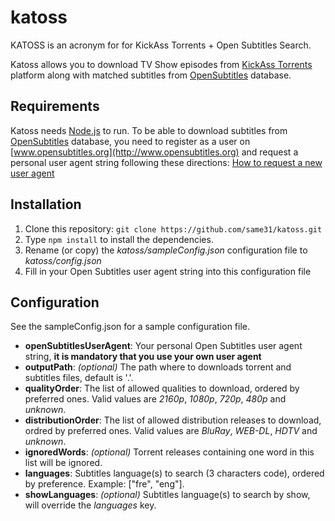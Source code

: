 katoss
======

KATOSS is an acronym for for KickAss Torrents + Open Subtitles Search.

Katoss allows you to download TV Show episodes from [KickAss Torrents](https://kat.cr) platform
along with matched subtitles from [OpenSubtitles](http://http://www.opensubtitles.org) database.


Requirements
------------

Katoss needs [Node.js](https://nodejs.org) to run.
To be able to download subtitles from [OpenSubtitles](http://www.opensubtitles.org) database,
you need to register as a user on [www.opensubtitles.org](http://www.opensubtitles.org) and request
a personal user agent string following these directions:
[How to request a new user agent](http://trac.opensubtitles.org/projects/opensubtitles/wiki/DevReadFirst)


Installation
------------

1. Clone this repository: `git clone https://github.com/same31/katoss.git`
2. Type `npm install` to install the dependencies.
3. Rename (or copy) the _katoss/sampleConfig.json_ configuration file to _katoss/config.json_
4. Fill in your Open Subtitles user agent string into this configuration file


Configuration
-------------

See the sampleConfig.json for a sample configuration file.

+ **openSubtitlesUserAgent**: Your personal Open Subtitles user agent string, **it is mandatory that you use your own user agent**
+ **outputPath**: _(optional)_ The path where to downloads torrent and subtitles files, default is '.'.
+ **qualityOrder**: The list of allowed qualities to download, ordered by preferred ones.
Valid values are _2160p_, _1080p_, _720p_, _480p_ and _unknown_.
+ **distributionOrder**: The list of allowed distribution releases to download, ordred by preferred ones.
Valid values are _BluRay_, _WEB-DL_, _HDTV_ and _unknown_.
+ **ignoredWords**: _(optional)_ Torrent releases containing one word in this list will be ignored.
+ **languages**: Subtitles language(s) to search (3 characters code), ordered by preference. Example: ["fre", "eng"].
+ **showLanguages**: _(optional)_ Subtitles language(s) to search by show, will override the _languages_ key.
